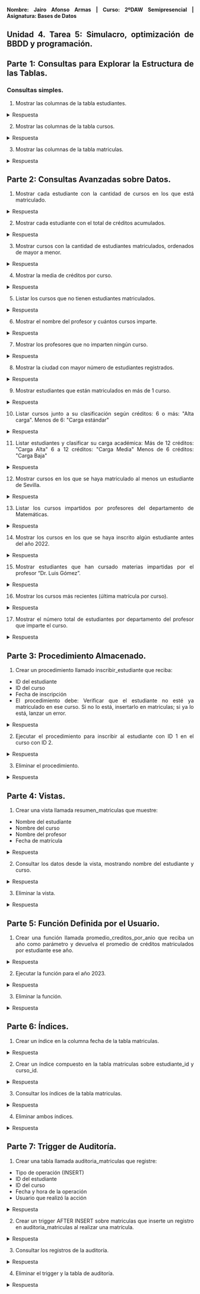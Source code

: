 <div align="justify">

#### **Nombre: Jairo Afonso Armas | Curso: 2ºDAW Semipresencial | Asignatura: Bases de Datos** 

## **Unidad 4. Tarea 5: Simulacro, optimización de BBDD y programación.**

## Parte 1: Consultas para Explorar la Estructura de las Tablas.

### Consultas simples.

1. Mostrar las columnas de la tabla estudiantes.

<details>
<summary>Respuesta</summary>

```sql
SELECT * FROM estudiantes;
```
| id |     nombre       |        email        |  ciudad   |
|----|------------------|---------------------|-----------|
| 1  | Maria Lopez      | maria@uni.edu       | Madrid    |
| 2  | Juan Perez       | juan@uni.edu        | Barcelona |
| 3  | Lucia Fernandez  | lucia@uni.edu       | Valencia  |
| 4  | Carlos Ruiz      | carlos@uni.edu      | Sevilla   |



</details>

2. Mostrar las columnas de la tabla cursos.

<details>
<summary>Respuesta</summary>

```sql
SELECT * FROM cursos;
```
| id |        nombre         | profesor_id | creditos |
|----|------------------------|-------------|----------|
| 1  | Algebra Lineal        | 1           | 6        |
| 2  | Programacion I        | 2           | 5        |
| 3  | Mecanica Clasica      | 3           | 6        |
| 4  | Estructuras de Datos  | 2           | 5        |
| 5  | Calculo I             | 1           | 6        |

</details>

3. Mostrar las columnas de la tabla matriculas.

<details>
<summary>Respuesta</summary>

```sql
SELECT * FROM matriculas;
```

| id | estudiante_id | curso_id |   fecha     |
|----|---------------|----------|-------------|
| 1  | 1             | 1        | 2021-09-01  |
| 2  | 2             | 2        | 2022-09-01  |
| 3  | 3             | 3        | 2023-09-02  |
| 4  | 4             | 4        | 2024-09-03  |
| 5  | 1             | 5        | 2020-09-04  |
| 6  | 2             | 4        | 2022-09-05  |
| 7  | 3             | 1        | 2023-09-06  |
| 8  | 4             | 2        | 2024-09-06  |


</details>


## Parte 2: Consultas Avanzadas sobre Datos.

1. Mostrar cada estudiante con la cantidad de cursos en los que está matriculado.

<details>
<summary>Respuesta</summary>

```sql
SELECT e.*, COUNT(m.estudiante_id) AS Q_cursos
FROM estudiantes e
JOIN matriculas m
ON m.estudiante_id = e.id
GROUP BY e.id;
```
| id |     nombre       |       email        |  ciudad   | Q_cursos |
|----|------------------|--------------------|-----------|----------|
| 1  | Maria Lopez      | maria@uni.edu      | Madrid    |    2     |
| 2  | Juan Perez       | juan@uni.edu       | Barcelona |    2     |
| 3  | Lucia Fernandez  | lucia@uni.edu      | Valencia  |    2     |
| 4  | Carlos Ruiz      | carlos@uni.edu     | Sevilla   |    2     |


</details>


2. Mostrar cada estudiante con el total de créditos acumulados.

<details>
<summary>Respuesta</summary>

```sql
SELECT e.*, SUM(c.creditos) AS Q_creditos
FROM estudiantes e
JOIN matriculas m ON m.estudiante_id = e.id
JOIN cursos c ON c.id = m.curso_id
GROUP BY e.id;
```

| id |     nombre       |       email        |  ciudad   | Q_creditos |
|----|------------------|--------------------|-----------|------------|
| 1  | Maria Lopez      | maria@uni.edu      | Madrid    |     12     |
| 2  | Juan Perez       | juan@uni.edu       | Barcelona |     10     |
| 3  | Lucia Fernandez  | lucia@uni.edu      | Valencia  |     12     |
| 4  | Carlos Ruiz      | carlos@uni.edu     | Sevilla   |     10     |

</details>

3. Mostrar cursos con la cantidad de estudiantes matriculados, ordenados de mayor a menor.

<details>
<summary>Respuesta</summary>

```sql
SELECT c.*, COUNT(e.id) AS Q_Alumnos 
FROM matriculas m, cursos c, estudiantes e
WHERE m.curso_id = c.id 
AND m.estudiante_id = e.id
GROUP BY c.id;
```

| id |        nombre         | profesor_id | creditos | Q_Alumnos    |
|----|------------------------|-------------|----------|-------------|
| 1  | Algebra Lineal        | 1           | 6        |      2      |
| 5  | Calculo I             | 1           | 6        |      1      |
| 2  | Programacion I        | 2           | 5        |      2      |
| 4  | Estructuras de Datos  | 2           | 5        |      2      |
| 3  | Mecanica Clasica      | 3           | 6        |      1      |

</details>

4. Mostrar la media de créditos por curso.

<details>
<summary>Respuesta</summary>

```
```


</details>

5. Listar los cursos que no tienen estudiantes matriculados.

<details>
<summary>Respuesta</summary>

```
```


</details>

6. Mostrar el nombre del profesor y cuántos cursos imparte.

<details>
<summary>Respuesta</summary>

```
```


</details>

7. Mostrar los profesores que no imparten ningún curso.

<details>
<summary>Respuesta</summary>

```
```


</details>

8. Mostrar la ciudad con mayor número de estudiantes registrados.

<details>
<summary>Respuesta</summary>

```
```


</details>

9. Mostrar estudiantes que están matriculados en más de 1 curso.

<details>
<summary>Respuesta</summary>

```
```


</details>

10. Listar cursos junto a su clasificación según créditos: 6 o más: "Alta carga". Menos de 6: "Carga estándar"

<details>
<summary>Respuesta</summary>

```
```


</details>

11. Listar estudiantes y clasificar su carga académica: Más de 12 créditos: "Carga Alta" 6 a 12 créditos: "Carga Media" Menos de 6 créditos: "Carga Baja"

<details>
<summary>Respuesta</summary>

```
```


</details>


12. Mostrar cursos en los que se haya matriculado al menos un estudiante de Sevilla.

<details>
<summary>Respuesta</summary>

```
```


</details>


13. Listar los cursos impartidos por profesores del departamento de Matemáticas.

<details>
<summary>Respuesta</summary>

```
```


</details>


14. Mostrar los cursos en los que se haya inscrito algún estudiante antes del año 2022.

<details>
<summary>Respuesta</summary>

```
```


</details>


15. Mostrar estudiantes que han cursado materias impartidas por el profesor “Dr. Luis Gómez”.

<details>
<summary>Respuesta</summary>

```
```


</details>


16. Mostrar los cursos más recientes (última matrícula por curso).

<details>
<summary>Respuesta</summary>

```
```


</details>


17. Mostrar el número total de estudiantes por departamento del profesor que imparte el curso.

<details>
<summary>Respuesta</summary>

```
```


</details>



## Parte 3: Procedimiento Almacenado.

1. Crear un procedimiento llamado inscribir_estudiante que reciba:

- ID del estudiante
- ID del curso
- Fecha de inscripción
- El procedimiento debe: Verificar que el estudiante no esté ya matriculado en ese curso. Si no lo está, insertarlo en matriculas; si ya lo está, lanzar un error.


<details>
<summary>Respuesta</summary>

```
```


</details>

2. Ejecutar el procedimiento para inscribir al estudiante con ID 1 en el curso con ID 2.

<details>
<summary>Respuesta</summary>

```
```


</details>


3. Eliminar el procedimiento.

<details>
<summary>Respuesta</summary>

```
```


</details>




## Parte 4: Vistas.

1. Crear una vista llamada resumen_matriculas que muestre:

- Nombre del estudiante
- Nombre del curso
- Nombre del profesor
- Fecha de matrícula

<details>
<summary>Respuesta</summary>

```
```


</details>

2. Consultar los datos desde la vista, mostrando nombre del estudiante y curso.

<details>
<summary>Respuesta</summary>

```
```


</details>


3. Eliminar la vista.

<details>
<summary>Respuesta</summary>

```
```


</details>

## Parte 5: Función Definida por el Usuario.

1. Crear una función llamada promedio_creditos_por_anio que reciba un año como parámetro y devuelva el promedio de créditos matriculados por estudiante ese año.

<details>
<summary>Respuesta</summary>

```
```


</details>


2. Ejecutar la función para el año 2023.

<details>
<summary>Respuesta</summary>

```
```


</details>


3. Eliminar la función.

<details>
<summary>Respuesta</summary>

```
```


</details>



## Parte 6: Índices.

1. Crear un índice en la columna fecha de la tabla matriculas.

<details>
<summary>Respuesta</summary>

```
```


</details>


2. Crear un índice compuesto en la tabla matriculas sobre estudiante_id y curso_id.

<details>
<summary>Respuesta</summary>

```
```


</details>


3. Consultar los índices de la tabla matriculas.

<details>
<summary>Respuesta</summary>

```
```


</details>


4. Eliminar ambos índices.

<details>
<summary>Respuesta</summary>

```
```


</details>

## Parte 7: Trigger de Auditoría.

1. Crear una tabla llamada auditoria_matriculas que registre:

- Tipo de operación (INSERT)
- ID del estudiante
- ID del curso
- Fecha y hora de la operación
- Usuario que realizó la acción

<details>
<summary>Respuesta</summary>

```
```


</details>

2. Crear un trigger AFTER INSERT sobre matriculas que inserte un registro en auditoria_matriculas al realizar una matrícula.

<details>
<summary>Respuesta</summary>

```
```


</details>

3. Consultar los registros de la auditoría.

<details>
<summary>Respuesta</summary>

```
```


</details>

4. Eliminar el trigger y la tabla de auditoría.

<details>
<summary>Respuesta</summary>

```
```


</details>

</div>
